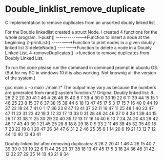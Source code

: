 # Double_linklist_remove_duplicate

C implementation to remove duplicates from an unsorted doubly linked list

For the Double linkedlist created a struct Node. I created 4 functions for the
whole program.
1-push() ------------->Function to insert a node at the beginning 
2-printList() -------->Function to print nodes in a given doubly linked list
3-deleteNode() ------->Function to delete a node in a Doubly Linked List. 
4-removeDuplicates() ->function to remove duplicates from Doubly Linked List.


To run the code please run the command in command prompt in ubuntu OS.
(But for my PC in windows 10 it is also working. Not knownig all the version of the system.)

gcc main.c -o main
./main
/* The output may vary as because the numbers are generated from rand() system function.*/
Original Doubly linked list: 
8 28 2 2 20
20 41 1 46 4
26 46 15 40 8
7 39 4 30 0
33 19 22 6 11
39 44 15 15 1
46 25 23 8 15
37 6 37 38 15
38 44 6 18 13
47 45 17 5 3
17 15 7 16 40
0 44 19 37 22
18 24 7 41 0
1 17 36 23 8
47 13 41 37 22
11 16 47 11 25
48 1 40 23 47
47 11 23 31 23
42 19 3 12 32
17 13 33 0 31
28 46 24 46 27
0 4 28 1 39
44 15 26 17 31
38 11 25 30 29
20 40 35 12 13
17 16 14 40 6
10 7 24 24 20
43 29 42 46 17
43 40 39 1 21
45 25 28 8 18
8 29 18 0 9
33 2 11 46 38
45 32 35 40 18
7 23 22 19 8
1 20 47 26 34
47 6 31 2 2
46 25 35 6 1
14 20 6 19 21
13 12 7 12 44
10 40 13 43 41

Doubly linked list after removing duplicates:
8 28 2 20 41
1 46 4 26 15
40 7 39 30 0
33 19 22 6 11
44 25 23 37 38
18 13 47 45 17
5 3 16 24 36
48 31 42 12 32
27 29 35 14 10
43 21 9 34

